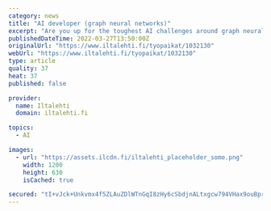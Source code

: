 ```yaml
---
category: news
title: "AI developer (graph neural networks)"
excerpt: "Are you up for the toughest AI challenges around graph neural networks? We are building a graph-based search engine that transforms the way our customers get insights from patent data. We are looking for an AI developer with a comparable knowhow to a PhD ..."
publishedDateTime: 2022-03-27T13:50:00Z
originalUrl: "https://www.iltalehti.fi/tyopaikat/1032130"
webUrl: "https://www.iltalehti.fi/tyopaikat/1032130"
type: article
quality: 37
heat: 37
published: false

provider:
  name: Iltalehti
  domain: iltalehti.fi

topics:
  - AI

images:
  - url: "https://assets.ilcdn.fi/iltalehti_placeholder_some.png"
    width: 1200
    height: 630
    isCached: true

secured: "tI+vJck+Unkvmx4f5ZLAuZDlWTnGqI8zHy6cSbdjnALtxgcw794VHax9ouBpr2iefMAK2bzOMQWjq+72GSebwBkMkBTcwDh4O8qAe7BfSZMJa7JDibGXVCgZE399mQV/D7HqEN1HYGuFI5pBiT+3e9wtiDrtnuJCtBWf+FQFnYnGZjyrPr9YazhQdmYoKPh3wSsCWjaT8Nq9+O/MlL+SjOt/rON48EgupvEQTBOH3rnM5eBrjnaujHZPAm2onMN1/qTNRLlxo1U9DVkS1VW4ZQhhS1kEd+Jxadlcs8YU8aPTwjuP0Fjvdd/X7gcdRUEL8T7VAyr0NGFOvJGFqJ3eFGB4Idkw1kegAcmN5YoFzIc=;905zkhsXg139+tf/sD4fuA=="
---
```


